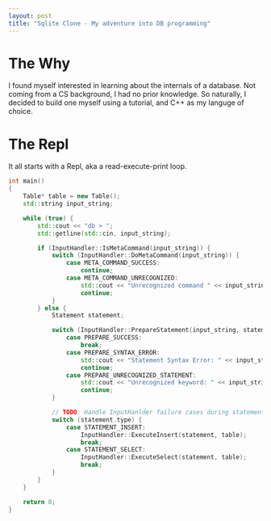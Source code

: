 ```yaml
---
layout: post
title: "Sqlite Clone - My adventure into DB programming"
---
```


# The Why
I found myself interested in learning about the internals of a database. Not coming from a CS background, I had no prior knowledge. So naturally, I decided to build one myself using a tutorial, and C++ as my languge of choice.

# The Repl
It all starts with a Repl, aka a read-execute-print loop.
```cpp
int main()
{
    Table* table = new Table();
    std::string input_string;

    while (true) {
        std::cout << "db > ";
        std::getline(std::cin, input_string);

        if (InputHandler::IsMetaCommand(input_string)) {
            switch (InputHandler::DoMetaCommand(input_string)) {
                case META_COMMAND_SUCCESS:
                    continue;
                case META_COMMAND_UNRECOGNIZED:
                    std::cout << "Unrecognized command " << input_string << '.' << std::endl;
                    continue;
            }
        } else {
            Statement statement;

            switch (InputHandler::PrepareStatement(input_string, statement)) {
                case PREPARE_SUCCESS:
                    break;
                case PREPARE_SYNTAX_ERROR:
                    std::cout << "Statement Syntax Error: " << input_string << '.' << std::endl;
                    continue;
                case PREPARE_UNRECOGNIZED_STATEMENT:
                    std::cout << "Unrecognized keyword: " << input_string << '.' << std::endl;
                    continue;
            }

            // TODO: Handle InputHanlder failure cases during statement execution
            switch (statement.type) {
                case STATEMENT_INSERT:
                    InputHandler::ExecuteInsert(statement, table);
                    break;
                case STATEMENT_SELECT:
                    InputHandler::ExecuteSelect(statement, table);
                    break;
            }
        }
    }

    return 0;
}
``` 
